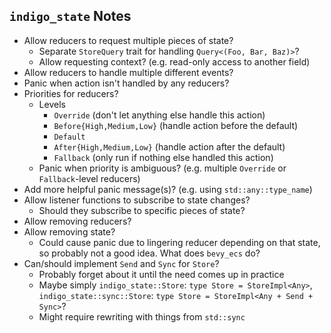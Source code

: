 ## `indigo_state` Notes

- Allow reducers to request multiple pieces of state?
  - Separate `StoreQuery` trait for handling `Query<(Foo, Bar, Baz)>`?
  - Allow requesting context? (e.g. read-only access to another field)
- Allow reducers to handle multiple different events?
- Panic when action isn't handled by any reducers?
- Priorities for reducers?
  - Levels
    - `Override` (don't let anything else handle this action)
    - `Before{High,Medium,Low}` (handle action before the default)
    - `Default`
    - `After{High,Medium,Low}` (handle action after the default)
    - `Fallback` (only run if nothing else handled this action)
  - Panic when priority is ambiguous? (e.g. multiple `Override` or
    `Fallback`-level reducers)
- Add more helpful panic message(s)? (e.g. using `std::any::type_name`)
- Allow listener functions to subscribe to state changes?
  - Should they subscribe to specific pieces of state?
- Allow removing reducers?
- Allow removing state?
  - Could cause panic due to lingering reducer depending on that state, so
    probably not a good idea. What does `bevy_ecs` do?
- Can/should implement `Send` and `Sync` for `Store`?
  - Probably forget about it until the need comes up in practice
  - Maybe simply `indigo_state::Store`: `type Store = StoreImpl<Any>`,
    `indigo_state::sync::Store`: `type Store = StoreImpl<Any + Send + Sync>`?
  - Might require rewriting with things from `std::sync`
